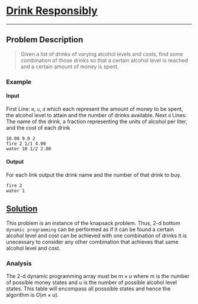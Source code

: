 [_metadata_:tags]:- "Kattis dynamic_programming"

# [Drink Responsibly](https://open.kattis.com/problems/drinkresponsibly)

---

## Problem Description
> Given a list of drinks of varying alcohol levels and costs, find some combination of those drinks so that a certain alcohol level is reached and a certain amount of money is spent.

### Example
#### Input
First Line: `m`, `u`, `d` which each represent the amount of money to be spent, the alcohol level to attain and the number of drinks available.
Next `d` Lines: The name of the drink, a fraction representing the units of alcohol per liter, and the cost of each drink
```
10.00 9.0 2
fire 2 1/1 4.00
water 10 1/2 2.00
```
#### Output
For each link output the drink name and the number of that drink to buy.
```
fire 2
water 1
```

## [Solution](%PUBLIC_URL%/solutions/drink_responsibly.cpp)
This problem is an instance of the knapsack problem. Thus, 2-d bottom `dynamic programming` can be performed as if it can be found a certain alcohol level and cost can be achieved with one combination of drinks it is unecessary to consider any other combination that achieves that same alcohol level and cost. 

### Analysis
The 2-d dynamic programming array must be $m \times u$ where $m$ is the number of possible money states and $u$ is the number of possible alcohol level states. This table will encompass all posssible states and hence the algorithm is $O(m \times u)$.